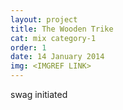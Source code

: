 ```yaml
---
layout: project
title: The Wooden Trike
cat: mix category-1
order: 1 
date: 14 January 2014
img: <IMGREF LINK>
---
```


<!--- btw make the newer things on higher order.-->
swag initiated